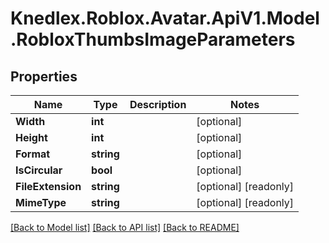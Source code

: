 # Knedlex.Roblox.Avatar.ApiV1.Model.RobloxThumbsImageParameters

## Properties

Name | Type | Description | Notes
------------ | ------------- | ------------- | -------------
**Width** | **int** |  | [optional] 
**Height** | **int** |  | [optional] 
**Format** | **string** |  | [optional] 
**IsCircular** | **bool** |  | [optional] 
**FileExtension** | **string** |  | [optional] [readonly] 
**MimeType** | **string** |  | [optional] [readonly] 

[[Back to Model list]](../README.md#documentation-for-models) [[Back to API list]](../README.md#documentation-for-api-endpoints) [[Back to README]](../README.md)

